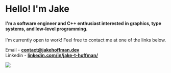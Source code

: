<h1 align="Left">Hello! I'm Jake </h1>
<h4 align="Left">I'm a software engineer and C++ enthusiast interested in graphics, type systems, and low-level programming. </h4>

I'm currently open to work! Feel free to contact me at one of the links below.

Email - **[contact@jakehoffman.dev](mailto:contact@jakehoffman.dev)**<br>
Linkedin - **[linkedin.com/in/jake-t-hoffman/](https://www.linkedin.com/in/jake-t-hoffman/)**<br>

<img align="left" src="https://github-readme-stats.vercel.app/api/top-langs/?username=jakehffn&layout=compact&theme=gruvbox">
